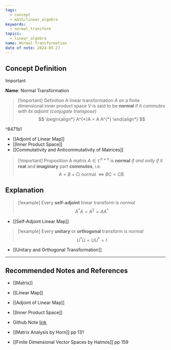 ```yaml
---
tags:
  - concept
  - math/linear_algebra
keywords:
  - normal_transform
topics:
  - linear_algebra
name: Normal Transformation
date of note: 2024-05-27
---
```


## Concept Definition

>[!important]
>**Name**: Normal Transformation

>[!important] Definition
>A linear transformation $A$ on a finite dimensional inner product space $V$  is said to be **normal**  if it *commutes with its adjoint (conjugate transpose)*
>$$
> \begin{align*}
> A^{*}A = A A^{*} 
> \end{align*}
>$$ 

^8471b1

- [[Adjoint of Linear Map]]
- [[Inner Product Space]]
- [[Commutativity and Anticommutativity of Matrices]]

>[!important] Proposition
>A matrix $A\in \mathbb{C}^{n\times n}$ is **normal** *if and onlly if* it **real** and **imaginary** part **commutes**, i.e. $$A = B + Ci \text{ normal } \;\iff\; BC = CB. $$

## Explanation

>[!example]
>Every **self-adjoint** linear transform is *normal*
>$$
>A^{*}A = A^2 = A A^{*}
>$$

 - [[Self-Adjoint Linear Map]]

>[!example]
>Every **unitary** or **orthogonal**  transform is *normal*
>$$
>U^{*}U = U U^{*} = I
>$$

- [[Unitary and Orthogonal Transformation]]


-----------
##  Recommended Notes and References


- [[Matrix]]
- [[Linear Map]]
- [[Adjoint of Linear Map]]
- [[Inner Product Space]]



- Github Note [link](https://github.com/TianpeiLuke/SelfStudyNotes/tree/master/self-study/probability_and_measure_theory)

- [[Matrix Analysis by Horn]] pp 131
- [[Finite Dimensional Vector Spaces by Halmos]] pp 159